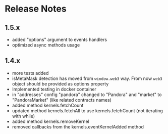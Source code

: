 # Release Notes

## 1.5.x
- added "options" argument to events handlers
- optimized async methods usage

## 1.4.x
- more tests added
- isMetaMask detection has moved from `window.web3` way. From now `web3` object should be provided as options property
- Implemented testing in docker container
- in "addresses" config "pandora" changed to "Pandora" and "market" to "PandoraMarket" (like related contracts names)
- added method kernels.fetchCount
- updated method kernels.fetchAll to use kernels.fetchCount (not iterating with while)
- added method kernels.removeKernel
- removed callbacks from the kernels.eventKernelAdded method